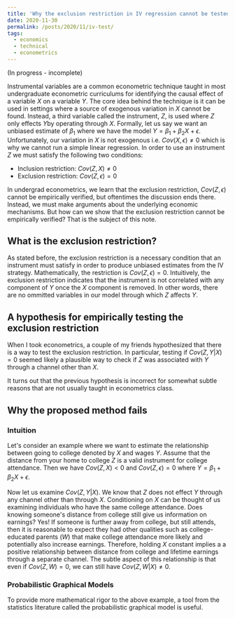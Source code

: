 ```yaml
---
title: 'Why the exclusion restriction in IV regression cannot be tested'
date: 2020-11-30
permalink: /posts/2020/11/iv-test/
tags:
  - economics
  - technical
  - econometrics
---
```


(In progress - incomplete)

Instrumental variables are a common econometric technique taught in most undergraduate econometric curriculums for identifying the causal effect of a variable $X$ on a variable $Y$. The core idea behind the technique is it can be used in settings where a source of exogenous variation in $X$ cannot be found. Instead, a third variable called the instrument, $Z$, is used where $Z$ only effects $Y$by operating through $X$. Formally, let us say we want an unbiased estimate of $\beta_1$ where we have the model $Y = \beta_1 + \beta_2 X + \epsilon$. Unfortunately, our variation in $X$ is not exogenous i.e. $Cov(X, \epsilon) \neq 0$ which is why we cannot run a simple linear regression. In order to use an instrument $Z$ we must satisfy the following two conditions:

- Inclusion restriction: $Cov(Z,X) \neq 0$
- Exclusion restriction: $Cov(Z, \epsilon) = 0$

In undergrad econometrics, we learn that the exclusion restriction, $Cov(Z, \epsilon)$ cannot be empirically verified, but oftentimes the discussion ends there. Instead, we must make arguments about the underlying economic mechanisms. But how can we show that the exclusion restriction cannot be empirically verified? That is the subject of this note.

## What is the exclusion restriction?

As stated before, the exclusion restriction is a necessary condition that an instrument must satisfy in order to produce unbiased estimates from the IV strategy. Mathematically, the restriction is  $Cov(Z, \epsilon) = 0$. Intuitively, the exclusion restriction indicates that the instrument is not correlated with any component of $Y$ once the $X$ component is removed. In other words, there are no ommitted variables in our model through which $Z$ affects $Y$. 

## A hypothesis for empirically testing the exclusion restriction

When I took econometrics, a couple of my friends hypothesized that there is a way to test the exclusion restriction. In particular, testing if $Cov(Z,Y \vert X)=0$ seemed likely a plausible way to check if $Z$ was associated with $Y$ through a channel other than $X$.

It turns out that the previous hypothesis is incorrect for somewhat subtle reasons that are not usually taught in econometrics class.

## Why the proposed method fails

### Intuition

Let's consider an example where we want to estimate the relationship between going to college denoted by $X$ and wages $Y$. Assume that the distance from your home to college $Z$ is a valid instrument for college attendance. Then we have $Cov(Z, X) < 0$ and $Cov(Z, \epsilon) = 0$ where $Y = \beta_1 + \beta_2X + \epsilon$.

Now let us examine $Cov(Z, Y \vert X)$. We know that $Z$ does not effect $Y$ through any channel other than through $X$. Conditioning on $X$ can be thought of us examining individuals who have the same college attendance. Does knowing someone's distance from college still give us information on earnings? Yes! If someone is further away from college, but still attends, then it is reasonable to expect they had other qualities such as college-educated parents ($W$) that make college attendance more likely and potentially also increase earnings. Therefore, holding $X$ constant implies a a positive relationship between distance from college and lifetime earnings through a separate channel. The subtle aspect of this relationship is that even if $Cov(Z, W) = 0$, we can still have $Cov(Z, W \vert X) \neq 0$.

### Probabilistic Graphical Models

To provide more mathematical rigor to the above example, a tool from the statistics literature called the probabilistic graphical model is useful.